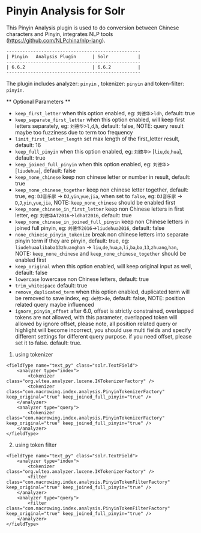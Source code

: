 Pinyin Analysis for Solr
==================================

This Pinyin Analysis plugin is used to do conversion between Chinese characters and Pinyin, integrates NLP tools (https://github.com/NLPchina/nlp-lang).

    --------------------------------------------------
    | Pinyin   Analysis Plugin      | Solr           |
    --------------------------------------------------
    | 6.6.2                         | 6.6.2          |
    --------------------------------------------------

The plugin includes analyzer: `pinyin` ,  tokenizer: `pinyin` and  token-filter:  `pinyin`.

** Optional Parameters ** 

* `keep_first_letter` when this option enabled,  eg: `刘德华`>`ldh`, default: true
* `keep_separate_first_letter` when this option enabled, will keep first letters separately,  eg: `刘德华`>`l`,`d`,`h`, default: false, NOTE: query result maybe too fuzziness due to term too frequency
* `limit_first_letter_length` set max length of the first_letter result, default: 16
* `keep_full_pinyin` when this option enabled, eg: `刘德华`> [`liu`,`de`,`hua`], default: true
* `keep_joined_full_pinyin` when this option enabled, eg: `刘德华`> [`liudehua`], default: false
* `keep_none_chinese` keep non chinese letter or number in result, default: true
* `keep_none_chinese_together` keep non chinese letter together, default: true, eg: `DJ音乐家` -> `DJ`,`yin`,`yue`,`jia`, when set to `false`, eg: `DJ音乐家` -> `D`,`J`,`yin`,`yue`,`jia`, NOTE: `keep_none_chinese` should be enabled first
* `keep_none_chinese_in_first_letter` keep non Chinese letters in first letter, eg: `刘德华AT2016`->`ldhat2016`, default: true
* `keep_none_chinese_in_joined_full_pinyin` keep non Chinese letters in joined full pinyin, eg: `刘德华2016`->`liudehua2016`, default: false
* `none_chinese_pinyin_tokenize` break non chinese letters into separate pinyin term if they are pinyin, default: true, eg: `liudehuaalibaba13zhuanghan` -> `liu`,`de`,`hua`,`a`,`li`,`ba`,`ba`,`13`,`zhuang`,`han`, NOTE:  `keep_none_chinese` and `keep_none_chinese_together` should be enabled first
* `keep_original` when this option enabled, will keep original input as well, default: false
* `lowercase`  lowercase non Chinese letters, default: true
* `trim_whitespace` default: true
* `remove_duplicated_term` when this option enabled, duplicated term will be removed to save index, eg: `de的`>`de`, default: false,  NOTE: position related query maybe influenced
* `ignore_pinyin_offset` after 6.0, offset is strictly constrained, overlapped tokens are not allowed, with this parameter, overlapped token will allowed by ignore offset, please note, all position related query or highlight will become incorrect, you should use multi fields and specify different settings for different query purpose. if you need offset, please set it to false. default: true.



1. using tokenizer

```
<fieldType name="text_py" class="solr.TextField">
	<analyzer type="index">
	    <tokenizer class="org.wltea.analyzer.lucene.IKTokenizerFactory" />
    	<tokenizer class="com.macrowing.index.analysis.PinyinTokenizerFactory" keep_original="true" keep_joined_full_pinyin="true" />
 	</analyzer>
	<analyzer type="query">
    	<tokenizer class="com.macrowing.index.analysis.PinyinTokenizerFactory" keep_original="true" keep_joined_full_pinyin="true" />
	</analyzer>
</fieldType>
```

2. using token filter

```
<fieldType name="text_py" class="solr.TextField">
	<analyzer type="index">
	    <tokenizer class="org.wltea.analyzer.lucene.IKTokenizerFactory" />
    	<filter class="com.macrowing.index.analysis.PinyinTokenFilterFactory" keep_original="true" keep_joined_full_pinyin="true" />
 	</analyzer>
	<analyzer type="query">
    	<filter class="com.macrowing.index.analysis.PinyinTokenFilterFactory" keep_original="true" keep_joined_full_pinyin="true" />
	</analyzer>
</fieldType>
```



